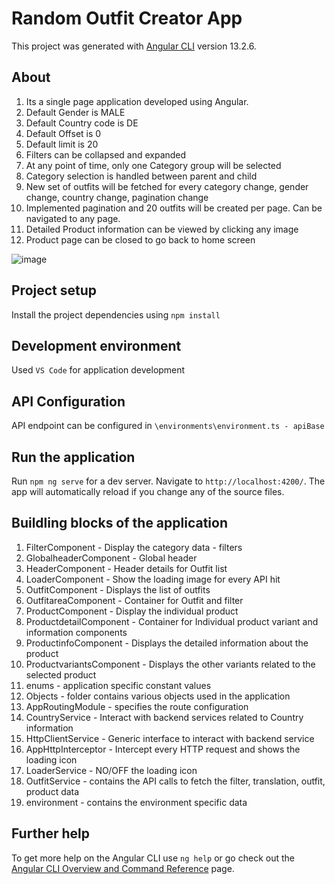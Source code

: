 # Random Outfit Creator App

This project was generated with [Angular CLI](https://github.com/angular/angular-cli) version 13.2.6.

## About

1. Its a single page application developed using Angular. 
2. Default Gender is MALE
3. Default Country code is DE
4. Default Offset is 0
5. Default limit is 20
6. Filters can be collapsed and expanded
7. At any point of time, only one Category group will be selected
8. Category selection is handled between parent and child 
9. New set of outfits will be fetched for every category change, gender change, country change, pagination change
10. Implemented pagination and 20 outfits will be created per page. Can be navigated to any page.
11. Detailed Product information can be viewed by clicking any image
12. Product page can be closed to go back to home screen

![image](https://user-images.githubusercontent.com/56861446/161390794-ae64d55a-5fd2-4b4a-be4f-b0a061a3ee5f.png)


## Project setup
Install the project dependencies using ` npm install `

## Development environment 

Used `VS Code` for application development

## API Configuration

API endpoint can be configured in `\environments\environment.ts - apiBase`


## Run the application

Run `npm ng serve` for a dev server. Navigate to `http://localhost:4200/`. The app will automatically reload if you change any of the source files.

## Buildling blocks of the application

1. FilterComponent - Display the category data - filters
2. GlobalheaderComponent - Global header
3. HeaderComponent - Header details for Outfit list
4. LoaderComponent - Show the loading image for every API hit
5. OutfitComponent - Displays the list of outfits
6. OutfitareaComponent - Container for Outfit and filter
7. ProductComponent - Display the individual product
8. ProductdetailComponent - Container for Individual product variant and information components
9. ProductinfoComponent - Displays the detailed information about the product
10. ProductvariantsComponent - Displays the other variants related to the selected product
11. enums - application specific constant values
12. Objects - folder contains various objects used in the application
13. AppRoutingModule - specifies the route configuration
14. CountryService - Interact with backend services related to Country information
15. HttpClientService - Generic interface to interact with backend service
16. AppHttpInterceptor - Intercept every HTTP request and shows the loading icon
17. LoaderService - NO/OFF the loading icon
18. OutfitService - contains the API calls to fetch the filter, translation, outfit, product data
19. environment - contains the environment specific data

## Further help

To get more help on the Angular CLI use `ng help` or go check out the [Angular CLI Overview and Command Reference](https://angular.io/cli) page.
